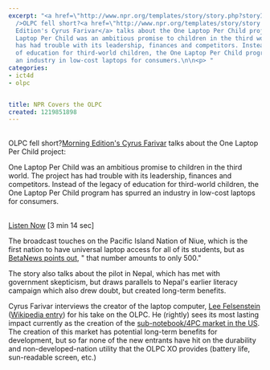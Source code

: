 ```yaml
---
excerpt: "<a href=\"http://www.npr.org/templates/story/story.php?storyId=94011852\"></a><br
  />OLPC fell short?<a href=\"http://www.npr.org/templates/story/story.php?storyId=94011852\">Morning
  Edition's Cyrus Farivar</a> talks about the One Laptop Per Child project:\n\n One
  Laptop Per Child was an ambitious promise to children in the third world. The project
  has had trouble with its leadership, finances and competitors. Instead of the legacy
  of education for third-world children, the One Laptop Per Child program has spurred
  an industry in low-cost laptops for consumers.\n\n<p> "
categories:
- ict4d
- olpc


title: NPR Covers the OLPC
created: 1219851898
---
```

<a href="http://www.npr.org/templates/story/story.php?storyId=94011852"></a><br />OLPC fell short?<a href="http://www.npr.org/templates/story/story.php?storyId=94011852">Morning Edition's Cyrus Farivar</a> talks about the One Laptop Per Child project:

 One Laptop Per Child was an ambitious promise to children in the third world. The project has had trouble with its leadership, finances and competitors. Instead of the legacy of education for third-world children, the One Laptop Per Child program has spurred an industry in low-cost laptops for consumers.

<p> <br />
<a href="NPR.Player.openPlayer(94011852, 94011816, null, NPR.Player.Action.PLAY_NOW, NPR.Player.Type.STORY, '0')" class="listen">Listen Now</a> [3 min 14 sec]</p>

<p>The broadcast touches on the Pacific Island Nation of Niue, which is the first nation to have universal laptop access for all of its students, but as <a href="http://www.betanews.com/article/OLPC_laptops_now_blanket_the_Pacific_nation_of_Niue/1219443165<br />
">BetaNews points out</a>, " that number amounts to only 500."</p>

<p>The story also talks about the pilot in Nepal, which has met with government skepticism, but draws parallels to Nepal's earlier literacy campaign which also drew doubt, but created long-term benefits.</p>

<p>Cyrus Farivar interviews the creator of the laptop computer, <a href="http://www.fonlyinstitute.com/company/staff.php#lf">Lee Felsenstein</a> (<a href="http://en.wikipedia.org/wiki/Lee_Felsenstein">Wikipedia entry</a>) for his take on the OLPC.  He (rightly) sees its most lasting impact currently as the creation of the <a href="http://www.olpcnews.com/sales_talk/competition/rise_of_4p_computing_solutions.html<br />
">sub-notebook/4PC market in the US</a>.  The creation of this market has potential long-term benefits for development, but so far none of the new entrants have hit on the durability and non-developed-nation utility that the OLPC XO provides (battery life, sun-readable screen, etc.)</p>

<p><br />
</p>
